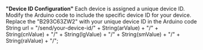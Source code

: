 **"Device ID Configuration"**
Each device is assigned a unique device ID. Modify the Arduino code to include the specific device ID for your device. Replace the "B293C63ZW2" with your unique device ID in the Arduino code
String url = "/send/your-device-id/" + String(arValue) + "/" + String(cnValue) + "/" + String(lgValue) + "/" + String(smValue) + "/" + String(raValue) + "/";
